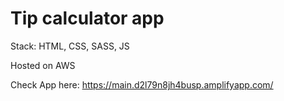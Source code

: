 # Tip calculator app

Stack: HTML, CSS, SASS, JS

Hosted on AWS

Check App here:
https://main.d2l79n8jh4busp.amplifyapp.com/
